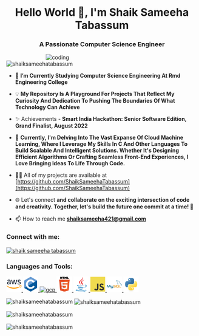 <h1 align="center">Hello World 👋, I'm Shaik Sameeha Tabassum</h1>
<h3 align="center">A Passionate Computer Science Engineer</h3>

<img align="right" alt="coding" width="400" src="https://cdn.dribbble.com/users/4055494/screenshots/15215756/media/d2b66c4ca0192aa26d103448b3d1518b.gif">

<p align="left"> <img src="https://komarev.com/ghpvc/?username=shaiksameehatabassum&label=Profile%20views&color=0e75b6&style=flat" alt="shaiksameehatabassum" /> </p>

- 🔭 **I’m Currently Studying Computer Science Engineering At Rmd Engineering College**

- 💡 **My Repository Is A Playground For Projects That Reflect My Curiosity And Dedication To Pushing The Boundaries Of What Technology Can Achieve**

- ✨ Achievements - **Smart India Hackathon: Senior Software Edition, Grand Finalist, August 2022**

- 🚀 **Currently, I'm Delving Into The Vast Expanse Of Cloud Machine Learning, Where I Leverage My Skills In C And Other Languages To Build Scalable And Intelligent Solutions. Whether It's Designing Efficient Algorithms Or Crafting Seamless Front-End Experiences, I Love Bringing Ideas To Life Through Code.**

- 👨‍💻 All of my projects are available at [https://github.com/ShaikSameehaTabassum](https://github.com/ShaikSameehaTabassum)

- 🌐 Let's connect **and collaborate on the exciting intersection of code and creativity. Together, let's build the future one commit at a time! 🚀**

- 📫 How to reach me **shaiksameeha421@gmail.com**

<h3 align="left">Connect with me:</h3>
<p align="left">
<a href="https://linkedin.com/in/shaik sameeha tabassum" target="blank"><img align="center" src="https://raw.githubusercontent.com/rahuldkjain/github-profile-readme-generator/master/src/images/icons/Social/linked-in-alt.svg" alt="shaik sameeha tabassum" height="30" width="40" /></a>
</p>

<h3 align="left">Languages and Tools:</h3>
<p align="left"> <a href="https://aws.amazon.com" target="_blank" rel="noreferrer"> <img src="https://raw.githubusercontent.com/devicons/devicon/master/icons/amazonwebservices/amazonwebservices-original-wordmark.svg" alt="aws" width="40" height="40"/> </a> <a href="https://www.cprogramming.com/" target="_blank" rel="noreferrer"> <img src="https://raw.githubusercontent.com/devicons/devicon/master/icons/c/c-original.svg" alt="c" width="40" height="40"/> </a> <a href="https://cloud.google.com" target="_blank" rel="noreferrer"> <img src="https://www.vectorlogo.zone/logos/google_cloud/google_cloud-icon.svg" alt="gcp" width="40" height="40"/> </a> <a href="https://www.w3.org/html/" target="_blank" rel="noreferrer"> <img src="https://raw.githubusercontent.com/devicons/devicon/master/icons/html5/html5-original-wordmark.svg" alt="html5" width="40" height="40"/> </a> <a href="https://www.java.com" target="_blank" rel="noreferrer"> <img src="https://raw.githubusercontent.com/devicons/devicon/master/icons/java/java-original.svg" alt="java" width="40" height="40"/> </a> <a href="https://developer.mozilla.org/en-US/docs/Web/JavaScript" target="_blank" rel="noreferrer"> <img src="https://raw.githubusercontent.com/devicons/devicon/master/icons/javascript/javascript-original.svg" alt="javascript" width="40" height="40"/> </a> <a href="https://www.mysql.com/" target="_blank" rel="noreferrer"> <img src="https://raw.githubusercontent.com/devicons/devicon/master/icons/mysql/mysql-original-wordmark.svg" alt="mysql" width="40" height="40"/> </a> <a href="https://www.python.org" target="_blank" rel="noreferrer"> <img src="https://raw.githubusercontent.com/devicons/devicon/master/icons/python/python-original.svg" alt="python" width="40" height="40"/> </a> </p>

<p><img align="left" src="https://github-readme-stats.vercel.app/api/top-langs?username=shaiksameehatabassum&show_icons=true&locale=en&layout=compact" alt="shaiksameehatabassum" /></p>

<p>&nbsp;<img align="center" src="https://github-readme-stats.vercel.app/api?username=shaiksameehatabassum&show_icons=true&locale=en" alt="shaiksameehatabassum" /></p>

<p><img align="center" src="https://github-readme-streak-stats.herokuapp.com/?user=shaiksameehatabassum&" alt="shaiksameehatabassum" /></p>


<p><img align="center" src="https://github-readme-streak-stats.herokuapp.com/?user=shaiksameehatabassum&" alt="shaiksameehatabassum" /></p>

